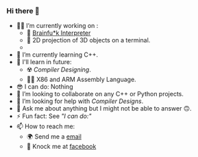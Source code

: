 ### Hi there 👋

<!--
**JonayedMohiuddin/JonayedMohiuddin** is a ✨ _special_ ✨ repository because its `README.md` (this file) appears on your GitHub profile.
Here are some ideas to get you started:
-->
- 👨‍🔧 I’m currently working on :
  - 🤪 [Brainfu*k Interpreter](https://github.com/JonayedMohiuddin/Brainf-ck.git)
  - 🍩 2D projection of 3D objects on a terminal.
  - 
- 🌱 I’m currently learning C++.
- 🚀 I'll learn in future:
  - ☢️ _Compiler Designing_.
  - 👨‍💻 X86 and ARM Assembly Language.
- 😎 I can do: Nothing
- 👯 I’m looking to collaborate on any C++ or Python projects.
- 🤔 I’m looking for help with _Compiler Designs_.
- 💬 Ask me about anything but I might not be able to answer 🙃.
- ⚡ Fun fact: See _"I can do:"_
- 📫 How to reach me: 
  - 🌍 Send me a [email](jonayedmohiuddin@gmail.com)
  - 💬 Knock me at [facebook](https://www.facebook.com/jonayedmohiuddin)

<!--
- 😄 Pronouns: ...
-->
